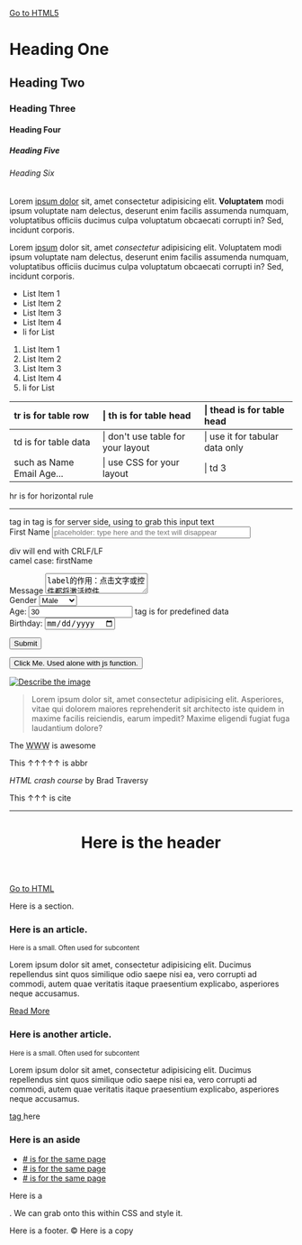 [Go to HTML5](blog.html)

# Heading One

## Heading Two

### Heading Three

#### Heading Four

##### Heading Five

###### Heading Six

Lorem <a href="" target="_blank">ipsum dolor</a> sit, amet consectetur adipisicing elit. **Voluptatem** modi ipsum voluptate nam delectus, deserunt enim facilis assumenda numquam, voluptatibus officiis ducimus culpa voluptatum obcaecati corrupti in? Sed, incidunt corporis.

Lorem <a href="">ipsum</a> dolor sit, amet _consectetur_ adipisicing elit. Voluptatem modi ipsum voluptate nam delectus, deserunt enim facilis assumenda numquam, voluptatibus officiis ducimus culpa voluptatum obcaecati corrupti in? Sed, incidunt corporis.

*   List Item 1
*   List Item 2
*   List Item 3
*   List Item 4
*   li for List

1.  List Item 1
2.  List Item 2
3.  List Item 3
4.  List Item 4
5.  li for List

<table>

<thead>

<tr>

<th align="left">tr is for table row</th>

<th align="left">| th is for table head</th>

<th align="left">| thead is for table head</th>

</tr>

</thead>

<tbody>

<tr>

<td>td is for table data</td>

<td>| don't use table for your layout</td>

<td>| use it for tabular data only</td>

</tr>

<tr>

<td>such as Name Email Age...</td>

<td>| use CSS for your layout</td>

<td>| td 3</td>

</tr>

</tbody>

</table>

hr is for horizontal rule

* * *

<form action="process.php" method="POST">tag <name> in tag is for server side, using to grab this input text  

<div><label for="firstname">First Name</label> <input type="text" size="41" name="firstName" placeholder="placeholder: type here and the text will disappear"></div>

div will end with CRLF/LF  
camel case: firstName  

<div><label for="message">Message</label> <textarea name="message" id="message">label的作用：点击文字或控件都将激活控件</textarea></div>

<div><label for="gender">Gender</label> <select name="gender"><option value="male">Male</option> <option value="female">Female</option> <option value="other">Other</option></select></div>

<div><label>Age:</label> <input type="number" name="age" value="30"> tag <value> is for predefined data  
</div>

<div><label>Birthday:</label> <input type="date" name="birthday"></div>

<input type="submit" name="submit" id="" value="Submit"></form>

<button click="someJavaScriptFunction">Click Me. Used alone with js function.</button>  

[![Describe the image](https://markdown-here.com/img/icon256.png) ](https://markdown-here.com/img/icon256.png) 

> Lorem ipsum dolor sit, amet consectetur adipisicing elit. Asperiores, vitae qui dolorem maiores reprehenderit sit architecto iste quidem in maxime facilis reiciendis, earum impedit? Maxime eligendi fugiat fuga laudantium dolore?

The <abbr title="World Wide Web">WWW</abbr> is awesome

This ↑↑↑↑↑ is abbr  

<cite>HTML crash course</cite> by Brad Traversy

This ↑↑↑ is cite

---

<header id="main-header">

# Here is the header

</header>

[Go to HTML](index.html)

<section>Here is a section.

<article class="post">

### Here is an article.

<small>Here is a small. Often used for subcontent</small>

Lorem ipsum dolor sit amet, consectetur adipisicing elit. Ducimus repellendus sint quos similique odio saepe nisi ea, vero corrupti ad commodi, autem quae veritatis itaque praesentium explicabo, asperiores neque accusamus.

[Read More](post.html)</article>

<article class="post">

### Here is another article.

<small>Here is a small. Often used for subcontent</small>

Lorem ipsum dolor sit amet, consectetur adipisicing elit. Ducimus repellendus sint quos similique odio saepe nisi ea, vero corrupti ad commodi, autem quae veritatis itaque praesentium explicabo, asperiores neque accusamus.

[tag <a> here](post.html)</article>

</section>

<aside>

### Here is an aside

<nav>

*   [# is for the same page](#)
*   [# is for the same page](#)
*   [# is for the same page](#)

Here is a <nav>. We can grab onto this within CSS and style it.</nav>

</aside>

<footer id="main-footer">

Here is a footer. © Here is a copy

</footer>